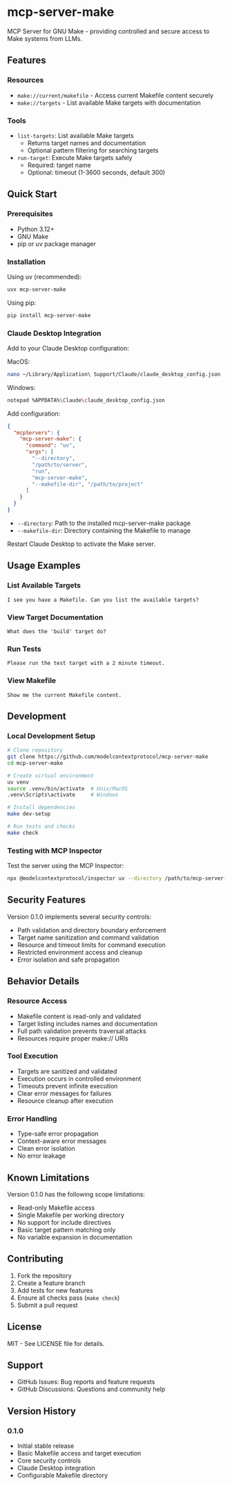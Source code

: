 # mcp-server-make

MCP Server for GNU Make - providing controlled and secure access to Make systems from LLMs.

## Features

### Resources
- `make://current/makefile` - Access current Makefile content securely
- `make://targets` - List available Make targets with documentation

### Tools
- `list-targets`: List available Make targets
  - Returns target names and documentation
  - Optional pattern filtering for searching targets
- `run-target`: Execute Make targets safely
  - Required: target name
  - Optional: timeout (1-3600 seconds, default 300)

## Quick Start

### Prerequisites
- Python 3.12+
- GNU Make
- pip or uv package manager

### Installation

Using uv (recommended):
```bash
uvx mcp-server-make
```

Using pip:
```bash
pip install mcp-server-make
```

### Claude Desktop Integration

Add to your Claude Desktop configuration:

MacOS:
```bash
nano ~/Library/Application\ Support/Claude/claude_desktop_config.json
```

Windows:
```bash
notepad %APPDATA%\Claude\claude_desktop_config.json
```

Add configuration:
```json
{
  "mcpServers": {
    "mcp-server-make": {
      "command": "uv",
      "args": [
        "--directory", 
        "/path/to/server",
        "run",
        "mcp-server-make", 
        "--makefile-dir", "/path/to/project"
      ]
    }
  }
}
```

- `--directory`: Path to the installed mcp-server-make package
- `--makefile-dir`: Directory containing the Makefile to manage

Restart Claude Desktop to activate the Make server.

## Usage Examples

### List Available Targets
```
I see you have a Makefile. Can you list the available targets?
```

### View Target Documentation
```
What does the 'build' target do?
```

### Run Tests
```
Please run the test target with a 2 minute timeout.
```

### View Makefile
```
Show me the current Makefile content.
```

## Development

### Local Development Setup
```bash
# Clone repository
git clone https://github.com/modelcontextprotocol/mcp-server-make
cd mcp-server-make

# Create virtual environment
uv venv
source .venv/bin/activate  # Unix/MacOS
.venv\Scripts\activate     # Windows

# Install dependencies
make dev-setup

# Run tests and checks
make check
```

### Testing with MCP Inspector

Test the server using the MCP Inspector:
```bash
npx @modelcontextprotocol/inspector uv --directory /path/to/mcp-server-make run mcp-server-make --makefile-dir /path/to/project
```

## Security Features

Version 0.1.0 implements several security controls:

- Path validation and directory boundary enforcement
- Target name sanitization and command validation
- Resource and timeout limits for command execution
- Restricted environment access and cleanup
- Error isolation and safe propagation

## Behavior Details

### Resource Access
- Makefile content is read-only and validated
- Target listing includes names and documentation
- Full path validation prevents traversal attacks
- Resources require proper make:// URIs

### Tool Execution
- Targets are sanitized and validated
- Execution occurs in controlled environment
- Timeouts prevent infinite execution
- Clear error messages for failures
- Resource cleanup after execution

### Error Handling
- Type-safe error propagation
- Context-aware error messages
- Clean error isolation
- No error leakage

## Known Limitations

Version 0.1.0 has the following scope limitations:

- Read-only Makefile access
- Single Makefile per working directory
- No support for include directives
- Basic target pattern matching only
- No variable expansion in documentation

## Contributing

1. Fork the repository
2. Create a feature branch
3. Add tests for new features
4. Ensure all checks pass (`make check`)
5. Submit a pull request

## License

MIT - See LICENSE file for details.

## Support

- GitHub Issues: Bug reports and feature requests
- GitHub Discussions: Questions and community help

## Version History

### 0.1.0
- Initial stable release
- Basic Makefile access and target execution
- Core security controls
- Claude Desktop integration
- Configurable Makefile directory
